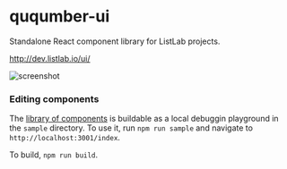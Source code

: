 # ququmber-ui
Standalone React component library for ListLab projects.

http://dev.listlab.io/ui/

![screenshot](http://dev.listlab.io/ui/sample2.png)

### Editing components
The [library of components](http://dev.listlab.io/ui/) is buildable as a local debuggin playground in the `sample` directory. To use it, run `npm run sample` and navigate to `http://localhost:3001/index`.

To build, `npm run build`.
